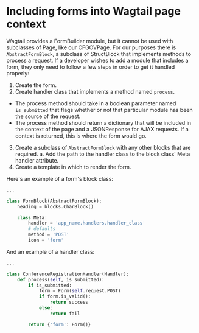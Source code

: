 # Including forms into Wagtail page context

Wagtail provides a FormBuilder module, but it cannot be used with subclasses of Page, like our CFGOVPage. For our purposes there is `AbstractFormBlock`, a subclass of StructBlock that implements methods to process a request. If a developer wishes to add a module that includes a form, they only need to follow a few steps in order to get it handled properly:

1. Create the form.
2. Create handler class that implements a method named `process`.
  - The process method should take in a boolean parameter named `is_submitted` that flags whether or not that particular module has been the source of the request.
  - The process method should return a dictionary that will be included in the context of the page and a JSONResponse for AJAX requests. If a context is returned, this is where the form would go.
3. Create a subclass of `AbstractFormBlock` with any other blocks that are required.
 a. Add the path to the handler class to the block class' Meta handler attribute.
4. Create a template in which to render the form.

Here's an example of a form's block class:
```python
...

class FormBlock(AbstractFormBlock):
    heading = blocks.CharBlock()

    class Meta:
        handler = 'app_name.handlers.handler_class'
        # defaults
        method = 'POST'
        icon = 'form'
```

And an example of a handler class:
```python
...

class ConferenceRegistrationHandler(Handler):
    def process(self, is_submitted):
        if is_submitted:
            form = Form(self.request.POST)
            if form.is_valid():
                return success
            else:
                return fail

        return {'form': Form()}
```
